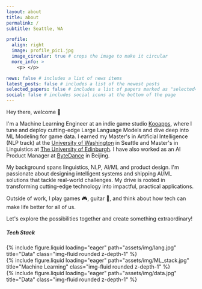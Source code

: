 ```yaml
---
layout: about
title: about
permalink: /
subtitle: Seattle, WA

profile:
  align: right
  image: profile_pic1.jpg
  image_circular: true # crops the image to make it circular
  more_info: >
    <p> </p>

news: false # includes a list of news items
latest_posts: false # includes a list of the newest posts
selected_papers: false # includes a list of papers marked as "selected={true}"
social: false # includes social icons at the bottom of the page
---
```


Hey there, welcome 🤗

I'm a Machine Learning Engineer at an indie game studio [Kooapps](https://www.linkedin.com/company/kooapps/mycompany/), where I tune and deploy cutting-edge Large Language Models and dive deep into ML Modeling for game data. I earned my Master's in Artificial Intelligence (NLP track) at the [University of Washington](https://www.washington.edu/) in Seattle and Master's in Linguistics at [The University of Edinburgh](https://www.ed.ac.uk/). I have also worked as an AI Product Manager at [ByteDance](https://www.bytedance.com/en/) in Beijing.

My background spans linguistics, NLP, AI/ML and product design. I'm passionate about designing intelligent systems and shipping AI/ML solutions that tackle real-world challenges. My drive is rooted in transforming cutting-edge technology into impactful, practical applications.

Outside of work, I play games 🎮, guitar 🎸, and think about how tech can make life better for all of us.

Let's explore the possibilities together and create something extraordinary!


##### **Tech Stack**

<div class="row">
    <div class="col-sm mt-1 mt-md-0">
        {% include figure.liquid loading="eager" path="assets/img/lang.jpg" title="Data" class="img-fluid rounded z-depth-1" %}
    </div>
    <div class="col-sm mt-1 mt-md-0">
        {% include figure.liquid loading="eager" path="assets/img/ML_stack.jpg" title="Machine Learning" class="img-fluid rounded z-depth-1" %}
    </div>
    <div class="col-sm mt-1 mt-md-0">
        {% include figure.liquid loading="eager" path="assets/img/data.jpg" title="Data" class="img-fluid rounded z-depth-1" %}
    </div>
</div>


